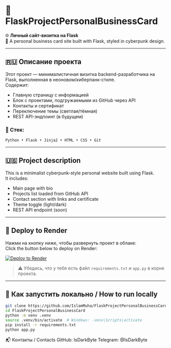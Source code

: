 # 🧠 FlaskProjectPersonalBusinessCard

🌐 **Личный сайт-визитка на Flask**  
🚀 A personal business card site built with Flask, styled in cyberpunk design.

---

## 🇷🇺 Описание проекта

Этот проект — минималистичная визитка backend-разработчика на Flask, выполненная в неоновом/киберпанк-стиле.  
Содержит:

- Главную страницу с информацией
- Блок с проектами, подгружаемыми из GitHub через API
- Контакты и сертификат
- Переключение темы (светлая/тёмная)
- REST API-эндпоинт (в будущем)

### 🔧 Стек:
`Python • Flask • Jinja2 • HTML • CSS • Git`

---

## 🇺🇸 Project description

This is a minimalist cyberpunk-style personal website built using Flask.  
It includes:

- Main page with bio
- Projects list loaded from GitHub API
- Contact section with links and certificate
- Theme toggle (light/dark)
- REST API endpoint (soon)

---

## 🚀 Deploy to Render

Нажми на кнопку ниже, чтобы развернуть проект в облаке:  
Click the button below to deploy on Render:

[![Deploy to Render](https://render.com/images/deploy-to-render-button.svg)](https://render.com/deploy)

> ⚠️ Убедись, что у тебя есть файл `requirements.txt` и `app.py` в корне проекта.

---

## 🧪 Как запустить локально / How to run locally

```bash
git clone https://github.com/IslamMuha/FlaskProjectPersonalBusinessCard.git
cd FlaskProjectPersonalBusinessCard
python -m venv .venv
source .venv/bin/activate  # Windows: .venv\Scripts\activate
pip install -r requirements.txt
python app.py
```

📬 Контакты / Contacts
GitHub: IsDarkByte
Telegram: @IsDarkByte
